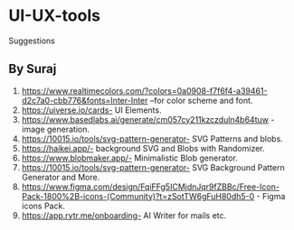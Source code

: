 # UI-UX-tools
Suggestions
## By Suraj
1. https://www.realtimecolors.com/?colors=0a0908-f7f6f4-a39461-d2c7a0-cbb776&fonts=Inter-Inter –for color scheme and font.
2. https://uiverse.io/cards- UI Elements.
3. https://www.basedlabs.ai/generate/cm057cy211kzczduln4b64tuw - image generation.
4. https://10015.io/tools/svg-pattern-generator- SVG Patterns and blobs.
5. https://haikei.app/- background SVG and Blobs with Randomizer.
6. https://www.blobmaker.app/- Minimalistic Blob generator.
7. https://10015.io/tools/svg-pattern-generator- SVG Background Pattern Generator and More.
8. https://www.figma.com/design/FqiFFg5ICMjdnJqr9fZBBc/Free-Icon-Pack-1800%2B-icons-(Community)?t=zSotTW6gFuH80dh5-0 - Figma icons Pack.
9. https://app.rytr.me/onboarding- AI Writer for mails etc.

